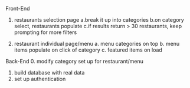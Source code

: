Front-End
1. restaurants selection page
	a.break it up into categories
	b.on category select, restaurants populate
	c.if results return > 30 restaurants, keep prompting for more filters

2. restaurant individual page/menu
   a. menu categories on top 
   b. menu items populate on click of category
   c. featured items on load



Back-End
0. modify category set up for restaurant/menu
1. build database with real data
2. set up authentication